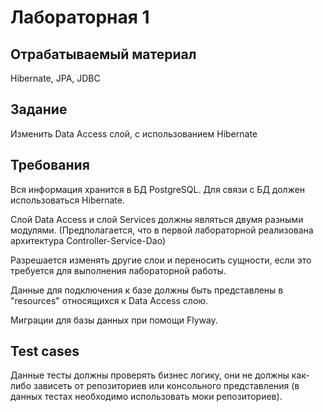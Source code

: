 # Лабораторная 1

## Отрабатываемый материал

Hibernate, JPA, JDBC

## Задание

Изменить Data Access слой, с использованием Hibernate

## Требования
Вся информация хранится в БД PostgreSQL. Для связи с БД должен использоваться Hibernate.

Слой Data Access и слой Services должны являться двумя разными модулями. (Предполагается, что в первой лабораторной реализована архитектура Controller-Service-Dao)

Разрешается изменять другие слои и переносить сущности, если это требуется для выполнения лабораторной работы.

Данные для подключения к базе должны быть представлены в "resources" относящихся к Data Access слою.

Миграции для базы данных при помощи Flyway.

## Test cases

Данные тесты должны проверять бизнес логику, они не должны как-либо зависеть от репозиториев или консольного
представления (в данных тестах необходимо использовать моки репозиториев).

